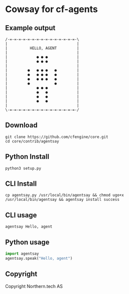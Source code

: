# Cowsay for cf-agents

## Example output
```
/-=-=-=-=-=-=-=-=-=-=-=-=-=-=-=-\
|                               |
|          HELLO, AGENT         |
|                               |
|             ● ● ●             |
|             ● ● ●             |
|                               |
|         ●   ● ● ●   ●         |
|         ●   ● ● ●   ●         |
|         ●   ● ● ●   ●         |
|         ●           ●         |
|             ● ● ●             |
|             ●   ●             |
|             ●   ●             |
|             ●   ●             |
|                               |
\-=-=-=-=-=-=-=-=-=-=-=-=-=-=-=-/
```

## Download
```
git clone https://github.com/cfengine/core.git
cd core/contrib/agentsay
```

## Python Install
```
python3 setup.py
```

## CLI Install
```
cp agentsay.py /usr/local/bin/agentsay && chmod ugo+x /usr/local/bin/agentsay && agentsay install success
```

## CLI usage
```
agentsay Hello, agent
```

## Python usage
```Python
import agentsay
agentsay.speak("Hello, agent")
```

## Copyright
Copyright Northern.tech AS
